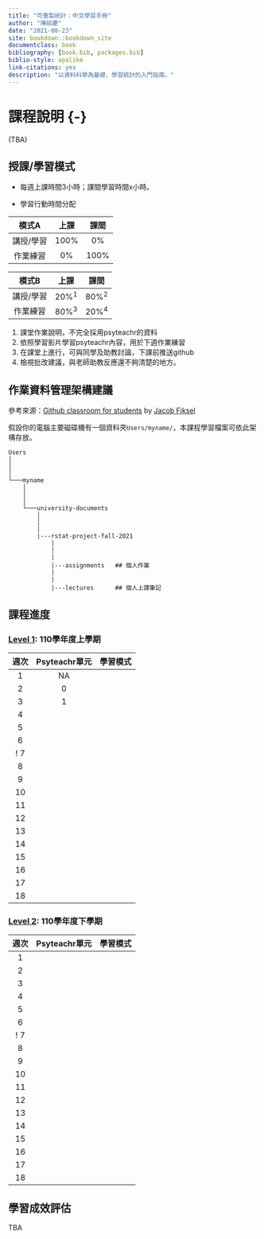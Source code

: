 ```yaml
--- 
title: "可重製統計：中文學習手冊"
author: "陳紹慶"
date: "2021-08-23"
site: bookdown::bookdown_site
documentclass: book
bibliography: [book.bib, packages.bib]
biblio-style: apalike
link-citations: yes
description: "以資料科學為基礎，學習統計的入門指南。"
---
```




# 課程說明 {-}

(TBA)


## 授課/學習模式

- 每週上課時間3小時；課間學習時間x小時。

- 學習行動時間分配

|模式A|上課|課間|
|:---:|:---:|:---:|
|講授/學習| 100% | 0% |
|作業練習| 0% | 100% |


|模式B|上課|課間|
|:---:|:---:|:---:|
|講授/學習| 20%$^1$ | 80%$^2$ |
|作業練習| 80%$^3$ | 20%$^4$ |

1. 課堂作業說明，不完全採用psyteachr的資料
2. 依照學習影片學習psyteachr內容，用於下週作業練習
3. 在課堂上進行，可與同學及助教討論，下課前推送github
4. 檢視批改建議，與老師助教反應還不夠清楚的地方。


## 作業資料管理架構建議

參考來源：[Github classroom for students](https://github.com/jfiksel/github-classroom-for-students) by [Jacob Fiksel](https://github.com/jfiksel)

假設你的電腦主要磁碟機有一個資料夾`Users/myname/`，本課程學習檔案可依此架構存放。

```
Users
│
│
│
└───myname
    │
    │
    │
    └───university-documents
        │
        │
        |
        |---rstat-project-fall-2021
            |
            |
            |
            |---assignments   ## 個人作業
            |
            |
            |---lectures      ## 個人上課筆記
```


## 課程進度

### [Level 1](https://rstat-project.github.io/ug1-practical/): 110學年度上學期



|週次|Psyteachr單元|學習模式|
|:---:|:---:|:---:|
| 1 |NA|
| 2 |0|
| 3 |1|
| 4 ||
| 5 ||
| 6 ||
! 7 ||
| 8 ||
| 9 ||
|10 ||
|11 ||
|12 ||
|13 ||
|14 ||
|15 ||
|16 ||
|17 ||
|18 ||


### [Level 2](https://rstat-project.github.io/ug2-practical/): 110學年度下學期




|週次|Psyteachr單元|學習模式|
|:---:|:---:|:---:|
| 1 ||
| 2 ||
| 3 ||
| 4 ||
| 5 ||
| 6 ||
! 7 ||
| 8 ||
| 9 ||
|10 ||
|11 ||
|12 ||
|13 ||
|14 ||
|15 ||
|16 ||
|17 ||
|18 ||


## 學習成效評估

TBA
